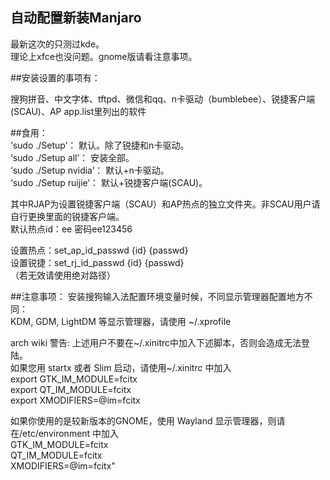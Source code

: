 ## 自动配置新装Manjaro
最新这次的只测过kde。<br>
理论上xfce也没问题。gnome版请看注意事项。

##安装设置的事项有：

搜狗拼音、中文字体、tftpd、微信和qq、n卡驱动（bumblebee）、锐捷客户端(SCAU)、AP
app.list里列出的软件<br>

##食用：<br>
‘sudo ./Setup’： 默认。除了锐捷和n卡驱动。<br>
‘sudo ./Setup all’： 安装全部。<br>
‘sudo ./Setup nvidia’： 默认+n卡驱动。<br>
‘sudo ./Setup ruijie’： 默认+锐捷客户端(SCAU)。<br>


其中RJAP为设置锐捷客户端（SCAU）和AP热点的独立文件夹。非SCAU用户请自行更换里面的锐捷客户端。<br>
默认热点id：ee 密码ee123456

设置热点：set_ap_id_passwd {id} {passwd}<br>
设置锐捷：set_rj_id_passwd {id} {passwd}<br>
（若无效请使用绝对路径）

##注意事项：
安装搜狗输入法配置环境变量时候，不同显示管理器配置地方不同：<br>
KDM, GDM, LightDM 等显示管理器，请使用 ~/.xprofile 

arch wiki 警告: 上述用户不要在~/.xinitrc中加入下述脚本，否则会造成无法登陆。<br>
如果您用 startx 或者 Slim 启动，请使用~/.xinitrc 中加入<br>
  export GTK_IM_MODULE=fcitx <br>
  export QT_IM_MODULE=fcitx <br>
  export XMODIFIERS=@im=fcitx<br>

如果你使用的是较新版本的GNOME，使用 Wayland 显示管理器，则请在/etc/environment 中加入<br>
  GTK_IM_MODULE=fcitx<br>
  QT_IM_MODULE=fcitx<br>
  XMODIFIERS=@im=fcitx"<br>
